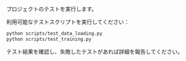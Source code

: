 プロジェクトのテストを実行します。

利用可能なテストスクリプトを実行してください：
```bash
python scripts/test_data_loading.py
python scripts/test_training.py
```

テスト結果を確認し、失敗したテストがあれば詳細を報告してください。
